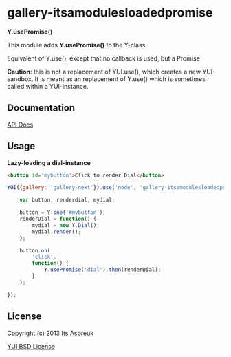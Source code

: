 gallery-itsamodulesloadedpromise
======================


<b>Y.usePromise()</b>


This module adds <b>Y.usePromise()</b> to the Y-class.


Equivalent of Y.use(), except that no callback is used, but a Promise


<b>Caution</b>: this is not a replacement of YUI.use(), which creates a new YUI-sandbox.
 It is meant as an replacement of Y.use() which is sometimes called within a YUI-instance.



Documentation
--------------
[API Docs](http://projects.itsasbreuk.nl/apidocs/classes/Y.html)

Usage
-----

<b>Lazy-loading a dial-instance</b>
```html
<button id='mybutton'>Click to render Dial</button>
```
```js
YUI({gallery: 'gallery-next'}).use('node', 'gallery-itsamodulesloadedpromise', function(Y) {

    var button, renderdial, mydial;

    button = Y.one('#mybutton');
    renderDial = function() {
        mydial = new Y.Dial();
        mydial.render();
    };

    button.on(
        'click',
        function() {
            Y.usePromise('dial').then(renderDial);
        }
    );

});
```

License
-------

Copyright (c) 2013 [Its Asbreuk](http://http://itsasbreuk.nl)

[YUI BSD License](http://developer.yahoo.com/yui/license.html)
